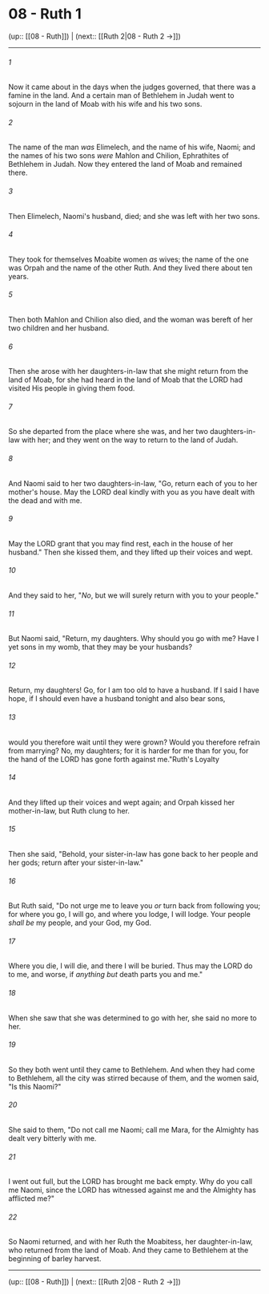 # 08 - Ruth 1

(up:: [[08 - Ruth]]) | (next:: [[Ruth 2|08 - Ruth 2 →]])

***


###### 1 
Now it came about in the days when the judges governed, that there was a famine in the land. And a certain man of Bethlehem in Judah went to sojourn in the land of Moab with his wife and his two sons. 

###### 2 
The name of the man _was_ Elimelech, and the name of his wife, Naomi; and the names of his two sons _were_ Mahlon and Chilion, Ephrathites of Bethlehem in Judah. Now they entered the land of Moab and remained there. 

###### 3 
Then Elimelech, Naomi's husband, died; and she was left with her two sons. 

###### 4 
They took for themselves Moabite women _as_ wives; the name of the one was Orpah and the name of the other Ruth. And they lived there about ten years. 

###### 5 
Then both Mahlon and Chilion also died, and the woman was bereft of her two children and her husband. 

###### 6 
Then she arose with her daughters-in-law that she might return from the land of Moab, for she had heard in the land of Moab that the LORD had visited His people in giving them food. 

###### 7 
So she departed from the place where she was, and her two daughters-in-law with her; and they went on the way to return to the land of Judah. 

###### 8 
And Naomi said to her two daughters-in-law, "Go, return each of you to her mother's house. May the LORD deal kindly with you as you have dealt with the dead and with me. 

###### 9 
May the LORD grant that you may find rest, each in the house of her husband." Then she kissed them, and they lifted up their voices and wept. 

###### 10 
And they said to her, "_No_, but we will surely return with you to your people." 

###### 11 
But Naomi said, "Return, my daughters. Why should you go with me? Have I yet sons in my womb, that they may be your husbands? 

###### 12 
Return, my daughters! Go, for I am too old to have a husband. If I said I have hope, if I should even have a husband tonight and also bear sons, 

###### 13 
would you therefore wait until they were grown? Would you therefore refrain from marrying? No, my daughters; for it is harder for me than for you, for the hand of the LORD has gone forth against me."Ruth's Loyalty 

###### 14 
And they lifted up their voices and wept again; and Orpah kissed her mother-in-law, but Ruth clung to her. 

###### 15 
Then she said, "Behold, your sister-in-law has gone back to her people and her gods; return after your sister-in-law." 

###### 16 
But Ruth said, "Do not urge me to leave you _or_ turn back from following you; for where you go, I will go, and where you lodge, I will lodge. Your people _shall be_ my people, and your God, my God. 

###### 17 
Where you die, I will die, and there I will be buried. Thus may the LORD do to me, and worse, if _anything but_ death parts you and me." 

###### 18 
When she saw that she was determined to go with her, she said no more to her. 

###### 19 
So they both went until they came to Bethlehem. And when they had come to Bethlehem, all the city was stirred because of them, and the women said, "Is this Naomi?" 

###### 20 
She said to them, "Do not call me Naomi; call me Mara, for the Almighty has dealt very bitterly with me. 

###### 21 
I went out full, but the LORD has brought me back empty. Why do you call me Naomi, since the LORD has witnessed against me and the Almighty has afflicted me?" 

###### 22 
So Naomi returned, and with her Ruth the Moabitess, her daughter-in-law, who returned from the land of Moab. And they came to Bethlehem at the beginning of barley harvest.

***

(up:: [[08 - Ruth]]) | (next:: [[Ruth 2|08 - Ruth 2 →]])
